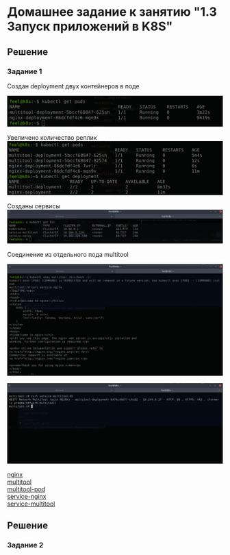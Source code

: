 # Домашнее задание к занятию "1.3 Запуск приложений в K8S"

## Решение
### Задание 1
Создан deployment двух контейнеров в поде

![](./img/deploy_before.png)

Увеличено количество реплик
![](./img/deploy_after.png)

Созданы сервисы
![](./img/service.png)

Соединение из отдельного пода multitool

![](./img/curlnginx.png)

![](./img/curlmultitool.png)

[nginx](nginx.yaml)\
[multitool](multitool.yaml)\
[multitool-pod](multitool-pod.yaml)\
[service-nginx](svc-nginx.yaml)\
[service-multitool](svc-multitool.yaml)

## Решение
### Задание 2

